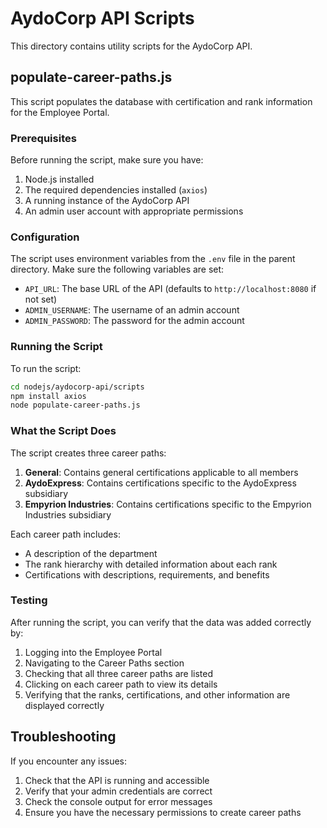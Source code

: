 # AydoCorp API Scripts

This directory contains utility scripts for the AydoCorp API.

## populate-career-paths.js

This script populates the database with certification and rank information for the Employee Portal.

### Prerequisites

Before running the script, make sure you have:

1. Node.js installed
2. The required dependencies installed (`axios`)
3. A running instance of the AydoCorp API
4. An admin user account with appropriate permissions

### Configuration

The script uses environment variables from the `.env` file in the parent directory. Make sure the following variables are set:

- `API_URL`: The base URL of the API (defaults to `http://localhost:8080` if not set)
- `ADMIN_USERNAME`: The username of an admin account
- `ADMIN_PASSWORD`: The password for the admin account

### Running the Script

To run the script:

```bash
cd nodejs/aydocorp-api/scripts
npm install axios
node populate-career-paths.js
```

### What the Script Does

The script creates three career paths:

1. **General**: Contains general certifications applicable to all members
2. **AydoExpress**: Contains certifications specific to the AydoExpress subsidiary
3. **Empyrion Industries**: Contains certifications specific to the Empyrion Industries subsidiary

Each career path includes:

- A description of the department
- The rank hierarchy with detailed information about each rank
- Certifications with descriptions, requirements, and benefits

### Testing

After running the script, you can verify that the data was added correctly by:

1. Logging into the Employee Portal
2. Navigating to the Career Paths section
3. Checking that all three career paths are listed
4. Clicking on each career path to view its details
5. Verifying that the ranks, certifications, and other information are displayed correctly

## Troubleshooting

If you encounter any issues:

1. Check that the API is running and accessible
2. Verify that your admin credentials are correct
3. Check the console output for error messages
4. Ensure you have the necessary permissions to create career paths